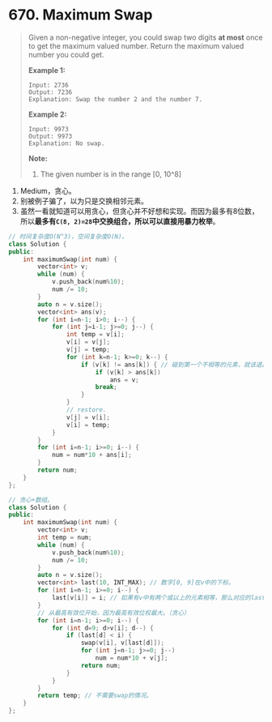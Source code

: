 # 670. Maximum Swap

> Given a non-negative integer, you could swap two digits **at most** once to get the maximum valued number. Return the maximum valued number you could get.
>
> **Example 1:**
>
> ```
> Input: 2736
> Output: 7236
> Explanation: Swap the number 2 and the number 7.
> ```
>
> **Example 2:**
>
> ```
> Input: 9973
> Output: 9973
> Explanation: No swap.
> ```
>
> **Note:**
>
> 1. The given number is in the range [0, 10^8]

1. Medium，贪心。
2. 别被例子骗了，以为只是交换相邻元素。
3. 虽然一看就知道可以用贪心，但贪心并不好想和实现。而因为最多有8位数，所以**最多有`C(8, 2)=28`中交换组合，所以可以直接用暴力枚举**。

```cpp
// 时间复杂度O(N^3)，空间复杂度O(N)。
class Solution {
public:
    int maximumSwap(int num) {
        vector<int> v;
        while (num) {
            v.push_back(num%10);
            num /= 10;
        }
        auto n = v.size();
        vector<int> ans(v);
        for (int i=n-1; i>0; i--) {
            for (int j=i-1; j>=0; j--) {
                int temp = v[i];
                v[i] = v[j];
                v[j] = temp;
                for (int k=n-1; k>=0; k--) {
                    if (v[k] != ans[k]) { // 碰到第一个不相等的元素，就该退出循环了。
                        if (v[k] > ans[k])
                            ans = v;
                        break;
                    }
                }
                // restore.
                v[j] = v[i];
                v[i] = temp;
            }
        }
        for (int i=n-1; i>=0; i--) {
            num = num*10 + ans[i];
        }
        return num;
    }
};
```

```cpp
// 贪心+数组。
class Solution {
public:
    int maximumSwap(int num) {
        vector<int> v;
        int temp = num;
        while (num) {
            v.push_back(num%10);
            num /= 10;
        }
        auto n = v.size();
        vector<int> last(10, INT_MAX); // 数字[0, 9]在v中的下标。
        for (int i=n-1; i>=0; i--) {
            last[v[i]] = i; // 如果有v中有两个或以上的元素相等，那么对应的last值是最小的i。到时候交换的时候，代价是比较小的权上的位。（贪心）
        }
        // 从最高有效位开始，因为最高有效位权最大。（贪心）
        for (int i=n-1; i>=0; i--) {
            for (int d=9; d>v[i]; d--) {
                if (last[d] < i) {
                    swap(v[i], v[last[d]]);
                    for (int j=n-1; j>=0; j--)
                        num = num*10 + v[j];
                    return num;
                }
            }
        }
        return temp; // 不需要swap的情况。
    }
};
```

